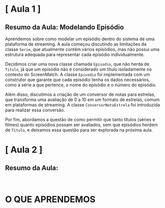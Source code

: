 # [ Aula 1 ]
## Resumo da Aula: Modelando Episódio

Aprendemos sobre como modelar um episódio dentro do sistema de uma plataforma de streaming. A aula começou discutindo as limitações da classe `Serie`, que atualmente contém vários episódios, mas não possui uma estrutura adequada para representar cada episódio individualmente.

Decidimos criar uma nova classe chamada `Episodio`, que não herda de `Titulo`, já que um episódio não é considerado um título isoladamente no contexto do ScreenMatch. A classe `Episodio` foi implementada com um construtor que garante que cada episódio tenha os dados necessários, como a série a que pertence, o nome do episódio e o número do episódio.

Além disso, discutimos a criação de um conversor de notas para estrelas, que transforma uma avaliação de 0 a 10 em um formato de estrelas, comum em plataformas de streaming. A classe `ConversorNotaEstrela` foi introduzida para realizar essa conversão.

Por fim, abordamos a questão de como permitir que tanto títulos (séries e filmes) quanto episódios possam ser avaliados, sem que episódios herdem de `Titulo`, e deixamos essa questão para ser explorada na próxima aula. 
<br>

# [ Aula 2 ]
## Resumo da Aula: 

<br>

# O QUE APRENDEMOS